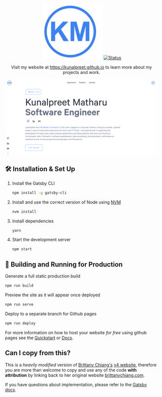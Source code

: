 <div style="text-align: center;">
  
  <img src="https://github.com/kunalpreet/kunalpreet.github.io/blob/main/src/images/logo.png" alt="drawing" width="200"/>
  
  <a href="https://kunalpreet.github.io/">
    <img src="https://img.shields.io/website-Up-Down-green-red/https/kunalpreet.github.io?label=Status" alt="Status"/>
  </a>
  
  <p>Visit my website at <a href="https://kunalpreet.github.io">https://kunalpreet.github.io</a> to learn more about my projects and work.</p>
  
  <img src="https://github.com/kunalpreet/kunalpreet.github.io/blob/main/static/og.png" alt="demo"/>
</div>

## 🛠 Installation & Set Up

1. Install the Gatsby CLI

   ```sh
   npm install -g gatsby-cli
   ```

2. Install and use the correct version of Node using [NVM](https://github.com/nvm-sh/nvm)

   ```sh
   nvm install
   ```

3. Install dependencies

   ```sh
   yarn
   ```

4. Start the development server

   ```sh
   npm start
   ```

## 🚀 Building and Running for Production

Generate a full static production build

```sh
npm run build
```

Preview the site as it will appear once deployed

```sh
npm run serve
```

Deploy to a separate branch for Github pages

```sh
npm run deploy
```

For more information on how to host your website _for free_ using github pages see the [Quickstart](https://docs.github.com/en/pages/quickstart) or [Docs](https://docs.github.com/en/pages).

## Can I copy from this?

This is a _heavily modified_ version of [Brittany Chiang's](https://github.com/bchiang7) [v4 website](https://brittanychiang.com), therefore you are more than welcome to copy and use any of the code **with attribution** by linking back to her original website [brittanychiang.com](https://brittanychiang.com).

If you have questions about implementation, please refer to the [Gatsby docs](https://www.gatsbyjs.org/docs/).

